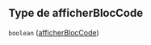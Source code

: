 ## Type de afficherBlocCode

`boolean` ([afficherBlocCode](frw-definitions-composant-affichage-properties-afficherbloccode.md))

